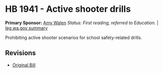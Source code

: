 # HB 1941 - Active shooter drills
**Primary Sponsor:** [Amy Walen](/person/leg/walen_am.md)
*Status: First reading, referred to Education.* | [leg.wa.gov summary](https://app.leg.wa.gov/billsummary?BillNumber=1941&Year=2021)

Prohibiting active shooter scenarios for school safety-related drills.

## Revisions
* [Original Bill](1/)